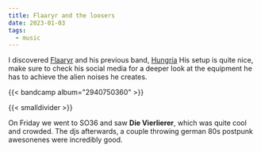 ```yaml
---
title: Flaaryr and the loosers
date: 2023-01-03
tags:
  - music
---
```


I discovered [Flaaryr](https://flaaryr.bandcamp.com/) and his previous band, [Hungría](https://hungria.bandcamp.com/album/cumbre-de-nieves-perpetuas) His setup is quite nice, make sure to check his social media for a deeper look at the equipment he has to achieve the alien noises he creates.

{{< bandcamp album="2940750360" >}}

<!-- {{< only-desktop >}}
<div style="display: flex; justify-content: center;">
<iframe style="border: 0; width: 700px; height: 230px;" src="https://bandcamp.com/EmbeddedPlayer/album=2940750360/size=large/bgcol=ffffff/linkcol=0687f5/tracklist=true/artwork=small/transparent=true/" seamless><a href="https://hungria.bandcamp.com/album/cumbre-de-nieves-perpetuas">Cumbre de Nieves Perpetuas by Hungría</a></iframe>
</div>
{{< /only-desktop >}}

{{< only-mobile >}}
<div style="display: flex; justify-content: center;">
<iframe style="border: 0; width: 700px; height: 500px;" src="https://bandcamp.com/EmbeddedPlayer/album=2940750360/size=large/bgcol=ffffff/linkcol=0687f5/tracklist=true/transparent=true/" seamless><a href="https://hungria.bandcamp.com/album/cumbre-de-nieves-perpetuas">Cumbre de Nieves Perpetuas by Hungría</a></iframe>
</div>
{{< /only-mobile >}} -->

{{< smalldivider  >}}

On Friday we went to SO36 and saw **Die Vierlierer**, which was quite cool and crowded. The djs afterwards, a couple throwing german 80s postpunk awesonenes were incredibly good.



